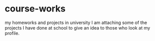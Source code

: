 # course-works
my homeworks and projects in university
I am attaching some of the projects I have done at school to give an idea to those who look at my profile.
